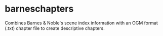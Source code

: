 # barneschapters
Combines Barnes &amp; Noble's scene index information with an OGM format (.txt) chapter file to create descriptive chapters.

